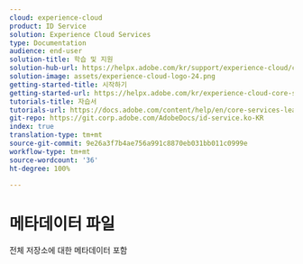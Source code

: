 ```yaml
---
cloud: experience-cloud
product: ID Service
solution: Experience Cloud Services
type: Documentation
audience: end-user
solution-title: 학습 및 지원
solution-hub-url: https://helpx.adobe.com/kr/support/experience-cloud/core-services.html
solution-image: assets/experience-cloud-logo-24.png
getting-started-title: 시작하기
getting-started-url: https://helpx.adobe.com/kr/experience-cloud-core-services/get-started.html
tutorials-title: 자습서
tutorials-url: https://docs.adobe.com/content/help/en/core-services-learn/tutorials/overview.html
git-repo: https://git.corp.adobe.com/AdobeDocs/id-service.ko-KR
index: true
translation-type: tm+mt
source-git-commit: 9e26a3f7b4ae756a991c8870eb031bb011c0999e
workflow-type: tm+mt
source-wordcount: '36'
ht-degree: 100%

---
```



# 메타데이터 파일

전체 저장소에 대한 메타데이터 포함